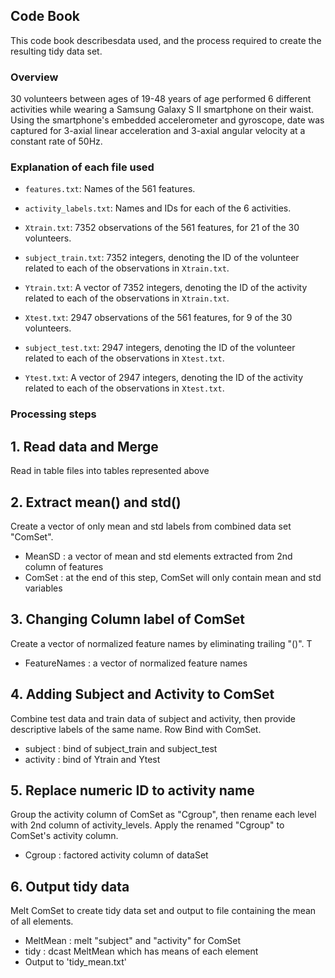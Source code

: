 ## Code Book

This code book describesdata used, and the process required to create the resulting tidy data set.

### Overview

30 volunteers between ages of 19-48 years of age performed 6 different activities while wearing a Samsung Galaxy S II smartphone on their waist. Using the smartphone's embedded accelerometer and gyroscope, date was captured for 3-axial linear acceleration and 3-axial angular velocity at a constant rate of 50Hz.

### Explanation of each file used

* `features.txt`: Names of the 561 features.
* `activity_labels.txt`: Names and IDs for each of the 6 activities.

* `Xtrain.txt`: 7352 observations of the 561 features, for 21 of the 30 volunteers.
* `subject_train.txt`: 7352 integers, denoting the ID of the volunteer related to each of the observations in `Xtrain.txt`.
* `Ytrain.txt`: A vector of 7352 integers, denoting the ID of the activity related to each of the observations in `Xtrain.txt`.
* `Xtest.txt`: 2947 observations of the 561 features, for 9 of the 30 volunteers.
* `subject_test.txt`: 2947 integers, denoting the ID of the volunteer related to each of the observations in `Xtest.txt`.
* `Ytest.txt`: A vector of 2947 integers, denoting the ID of the activity related to each of the observations in `Xtest.txt`.


### Processing steps

## 1. Read data and Merge
Read in table files into tables represented above

## 2. Extract mean() and std()
Create a vector of only mean and std labels from combined data set "ComSet".
* MeanSD : a vector of mean and std elements extracted from 2nd column of features
* ComSet : at the end of this step, ComSet will only contain mean and std variables

## 3. Changing Column label of ComSet
Create a vector of normalized feature names by eliminating trailing "()". T
* FeatureNames : a vector of normalized feature names 

## 4. Adding Subject and Activity to ComSet
Combine test data and train data of subject and activity, then provide descriptive labels of the same name. Row Bind with ComSet. 
* subject : bind of subject_train and subject_test
* activity : bind of Ytrain and Ytest

## 5. Replace numeric ID to activity name
Group the activity column of ComSet as "Cgroup", then rename each level with 2nd column of activity_levels. Apply the renamed "Cgroup" to ComSet's activity column.
* Cgroup : factored activity column of dataSet 

## 6. Output tidy data
Melt ComSet to create tidy data set and output to file containing the mean of all elements. 
* MeltMean : melt "subject" and "activity" for ComSet
* tidy : dcast MeltMean which has means of each element
* Output to 'tidy_mean.txt'